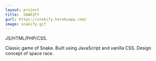 ```yaml
---
layout: project
title:  SNAKIFY
gurl: https://snakify.herokuapp.com/
image: snakify.gif
---
```

JS/HTML/PHP/CSS.

Classic game of Snake. Built using JavaScript and vanilla CSS. Design concept of space race.
